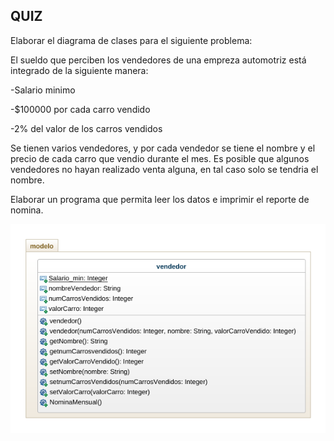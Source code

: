 ## QUIZ

Elaborar el diagrama de clases para el siguiente problema:

El sueldo que perciben los vendedores de una empreza automotriz está integrado de la siguiente manera: 

 -Salario minimo

 -$100000 por cada carro vendido

 -2% del valor de los carros vendidos 

Se tienen varios vendedores, y por cada vendedor se tiene el nombre y el precio de cada carro que vendio durante el mes. Es posible que algunos vendedores no hayan realizado venta alguna, en tal caso solo se tendria el nombre.

Elaborar un programa que permita leer los datos e imprimir el reporte de nomina.

![diagrama_vendedor](diagrama_vendedor.png)
